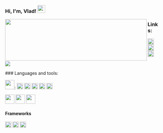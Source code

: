 ### Hi, I'm, Vlad! <img src="https://media.giphy.com/media/hvRJCLFzcasrR4ia7z/giphy.gif" width="25px">

<img align="left" width="460" height="135" src="https://github-readme-stats.vercel.app/api?username=voropaevv&show_icons=true&hide_border=false&line_height=20&title_color=f69673&icon_color=5b93c9&show_owner=true"/>

### Links:

<a href="https://www.facebook.com/profile.php?id=100005282805777"><img height="20" src="https://img.shields.io/badge/Facebook-1877F2?style=for-the-badge&logo=facebook&logoColor=white"></a> <a href="https://vk.com/drftd"><img height="20" src="https://img.shields.io/badge/вконтакте-%232E87FB.svg?&style=for-the-badge&logo=vk&logoColor=white"></a> <a href="https://www.kaggle.com/vvd0ai"><img height="20" src="https://img.shields.io/badge/Kaggle-20BEFF?style=for-the-badge&logo=Kaggle&logoColor=white"></a>

![](https://visitor-badge.glitch.me/badge?page_id=voropaevv.voropaevv)


<span style="">### Languages and tools:</span>

<img height="30" src="https://img.shields.io/badge/Python-FFD43B?style=for-the-badge&logo=python&logoColor=darkgreen">: <img height="20" src="https://img.shields.io/badge/Numpy-777BB4?style=for-the-badge&logo=numpy&logoColor=white"> <img height="20" src="https://img.shields.io/badge/Pandas-2C2D72?style=for-the-badge&logo=pandas&logoColor=white"> <img height="20" src="https://img.shields.io/badge/scikit_learn-F7931E?style=for-the-badge&logo=scikit-learn&logoColor=white"> <img height="20" src="https://img.shields.io/badge/Plotly-239120?style=for-the-badge&logo=plotly&logoColor=white"> <img height="20" src="https://img.shields.io/badge/TensorFlow-FF6F00?style=for-the-badge&logo=TensorFlow&logoColor=white">

<img height="30" src="https://img.shields.io/badge/MySQL-00000F?style=for-the-badge&logo=mysql&logoColor=white">

<img height="30" src="https://img.shields.io/badge/R-276DC3?style=for-the-badge&logo=r&logoColor=white">

<img height="30" src="https://img.shields.io/badge/C%2B%2B-00599C?style=for-the-badge&logo=c%2B%2B&logoColor=white">

#### Frameworks
<img height="20" src="https://img.shields.io/badge/Jupyter-F37626.svg?&style=for-the-badge&logo=Jupyter&logoColor=white"> <img height="20" src="https://img.shields.io/badge/OpenCV-27338e?style=for-the-badge&logo=OpenCV&logoColor=white"> <img height="20" src="https://img.shields.io/badge/Git-F05032?style=for-the-badge&logo=git&logoColor=white">


